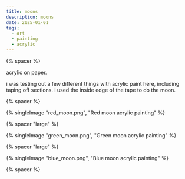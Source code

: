 ```yaml
---
title: moons
description: moons
date: 2025-01-01
tags:
  - art
  - painting
  - acrylic
---
```


{% spacer %}

acrylic on paper.

i was testing out a few different things with acrylic paint here, including taping off sections. i used the inside edge of the tape to do the moon.

{% spacer %}

{% singleImage "red_moon.png", "Red moon acrylic painting" %}

{% spacer "large" %}

{% singleImage "green_moon.png", "Green moon acrylic painting" %}

{% spacer "large" %}

{% singleImage "blue_moon.png", "Blue moon acrylic painting" %}

{% spacer %}
